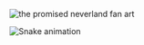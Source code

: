 
![the promised neverland fan art](https://i.imgur.com/MCdxfBH.png)
 
![Snake animation](https://github.com/zignd/zignd/blob/output/github-contribution-grid-snake.svg)
